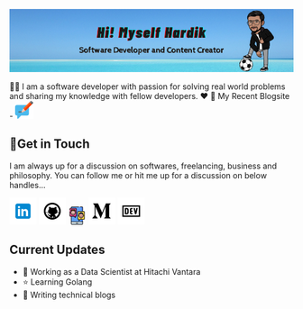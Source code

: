 <!-- icons  -->

[1.1]: https://github.com/hardy8059/hardy8059/blob/master/assets/icons/icons8-linkedin-48.png (linkedin icon with padding)
[2.1]: https://github.com/hardy8059/hardy8059/blob/master/assets/icons/icons8-github-48.png (github icon with padding)
[3.1]: https://github.com/hardy8059/hardy8059/blob/master/assets/icons/icons8-contact_new-48.png (contact icon with padding)
[4.1]: https://github.com/hardy8059/hardy8059/blob/master/assets/icons/icons8-medium-new-48.png (medium icon with padding)
[5.1]: https://github.com/hardy8059/hardy8059/blob/master/assets/icons/icons8-dev-48.png (dev icon with padding)
[6.1]: https://github.com/hardy8059/hardy8059/blob/master/assets/icons/icons8-blog_new-48.png (blog icon with padding)

<!-- links to my social media accounts -->

[1]: https://www.linkedin.com/in/hardikmunjal
[2]: https://github.com/hardy8059
[3]: https://hardikmunjal.com/contact
[4]: https://medium.com/@hardymunjal
[5]: https://dev.to/hardikmunjal
[6]: https://buddingengineer.com

<p align="center">
  <img src="https://github.com/hardy8059/hardy8059/blob/master/Github_Banner.png?raw=true">
</p>

🙋‍♂ I am a software developer with passion for solving real world problems and sharing my knowledge with fellow developers. ❤ 🤗
My Recent Blogsite - [![blog hardikmunjal][6.1]][6]

## 🤝Get in Touch

I am always up for a discussion on softwares, freelancing, business and philosophy. You can follow me or hit me up for a discussion on below handles...

[![linkedin hardikmunjal][1.1]][1]
[![github hardikmunjal][2.1]][2]
[![contact hardikmunjal][3.1]][3]
[![medium hardikmunjal][4.1]][4]
[![dev to hardikmunjal][5.1]][5]

## Current Updates

- 💼 Working as a Data Scientist at Hitachi Vantara
- ⭐ Learning Golang
- 📌 Writing technical blogs
